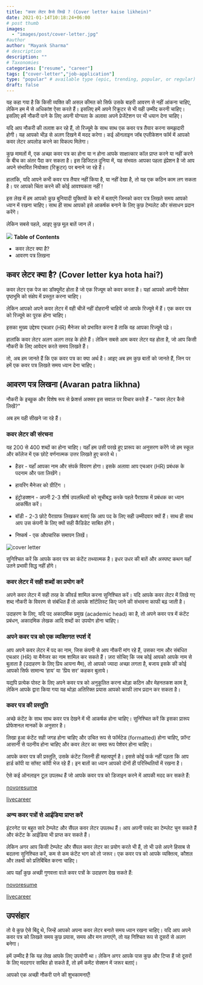 ```yaml
---
title: "कवर लेटर कैसे लिखें ? (Cover letter kaise likhein)"
date: 2021-01-14T10:18:24+06:00
# post thumb
images:
  - "images/post/cover-letter.jpg"
#author
author: "Mayank Sharma"
# description
description: ""
# Taxonomies
categories: ["resume", "career"]
tags: ["cover-letter","job-application"]
type: "popular" # available type (epic, trending, popular, or regular)
draft: false
---
```


यह कहा गया है कि किसी व्यक्ति की असल कीमत को सिर्फ उसके बाहरी आवरण से नहीं आंकना चाहिए, लेकिन हम में से अधिकांश ऐसा करते हैं। इसलिए हमें अपने रिक्रूटर से भी यही उम्मीद करनी चाहिए। इसलिए हमें नौकरी पाने के लिए अपनी योग्यता के अलावा अपने प्रेजेंटेशन पर भी धयान देना चाहिए।

यदि आप नौकरी की तलाश कर रहे हैं, तो रिज्यूमे के साथ साथ एक कवर पत्र तैयार करना समझदारी होगी। यह आपको भीड़ से अलग दिखने में मदद करेगा। कई ऑनलाइन जॉब एप्लीकेशन फॉर्म में आपको कवर लेटर अपलोड करने का विकल्प मिलेगा।

कुछ मामलों में, एक अच्छा कवर पत्र का होना या न होना आपके साक्षात्कार कॉल प्राप्त करने या नहीं करने के बीच का अंतर पैदा कर सकता है। इस डिजिटल दुनिया में, यह संभवतः आपका पहला इंप्रेशन है जो आप अपने संभावित नियोक्ता (रिक्रूटर) पर बनाने जा रहे हैं।

हालांकि, यदि आपने कभी कवर पत्र तैयार नहीं किया है, या नहीं देखा है, तो यह एक कठिन काम लग सकता है। पर आपको चिंता करने की कोई आवश्यकता नहीं !

इस लेख में हम आपको कुछ बुनियादी युक्तियों के बारे में बताएंगे जिनको कवर पत्र लिखते समय आपको ध्यान में रखना चाहिए। साथ ही साथ आपको इसे आकर्षक बनाने के लिए कुछ टेम्पलेट और संसाधन प्रदान करेंगे।

लेकिन सबसे पहले, आइए कुछ मूल बातें जान लें।

<div class="toc-mak">
<img src="../../../images/pencil.png">
<b>Table of Contents</b>
<ul>
<li>कवर लेटर क्या है?</li>
<li>आवरण पत्र लिखना</li>
</ul>
</div>

## कवर लेटर क्या है? (Cover letter kya hota hai?)

कवर लेटर एक पेज का डॉक्यूमेंट होता है जो एक रिज्यूम को कवर करता है। यहां आपको अपनी पेशेवर पृष्ठभूमि को संक्षेप में प्रस्तुत करना चाहिए।

लेकिन आपको अपने कवर लेटर में वही चीजें नहीं दोहरानी चाहियें जो आपके रिज्यूमे में हैं। एक कवर पत्र को रिज्यूमे का पूरक होना चाहिए।

इसका मुख्य उद्देश्य एचआर (HR) मैनेजर को प्रभावित करना है ताकि वह आपका रिज्यूमे पढ़े।

हालांकि कवर लेटर अलग अलग तरह के होते हैं। लेकिन सबसे आम कवर लेटर वह होता है, जो आप किसी नौकरी के लिए आवेदन करते समय लिखते हैं।

तो, अब हम जानते हैं कि एक कवर पत्र का क्या अर्थ है। आइए अब हम कुछ बातों को जानते हैं, जिन पर हमें एक कवर पत्र लिखते समय ध्यान देना चाहिए।


## आवरण पत्र लिखना (Avaran patra likhna)

नौकरी के इच्छुक और विशेष रूप से फ्रेशर्स अक्सर इस सवाल पर विचार करते हैं - "कवर लेटर कैसे लिखें?"

अब हम यही सीखने जा रहे हैं।

### कवर लेटर की संरचना

यह 200 से 400 शब्दों का होना चाहिए। यहाँ हम उसी परखे हुए प्रारूप का अनुसरण करेंगे जो हम स्कूल और कॉलेज में एक छोटे वर्णनात्मक उत्तर लिखते हुए करते थे।

* हैडर - यहाँ आपका नाम और संपर्क विवरण होगा। इसके अलावा आप एचआर (HR) प्रबंधक के पदनाम और पता लिखेंगे।

* हायरिंग मैनेजर को ग्रीटिंग ।

* इंट्रोडक्शन - अपनी 2-3 शीर्ष उपलब्धियों को सूचीबद्ध करके पहले पैराग्राफ में प्रबंधक का ध्यान आकर्षित करें।

* बॉडी - 2-3 छोटे पैराग्राफ लिखकर बताएं कि आप पद के लिए सही उम्मीदवार क्यों हैं। साथ ही साथ आप उस कंपनी के लिए क्यों सही कैंडिडेट साबित होंगे।

* निष्कर्ष - एक औपचारिक समापन लिखें।

<img src="../../../images/post/cover-letter.png" alt="cover letter"> <br>

सुनिश्चित करें कि आपके कवर पत्र का कंटेंट तथ्यात्मक है। इधर उधर की बातें और अस्पष्ट कथन यहाँ उतने प्रभावी सिद्ध नहीं होंगे।

### कवर लेटर में सही शब्दों का प्रयोग करें

अपने कवर लेटर में सही तरह के कीवर्ड शामिल करना सुनिश्चित करें। यदि आपके कवर लेटर में लिखे गए शब्द नौकरी के विवरण से संबंधित हैं तो आपके शॉर्टलिस्ट किए जाने की संभावना काफी बढ़ जाती है।

उदाहरण के लिए, यदि पद अकादमिक प्रमुख (academic head) का है, तो अपने कवर पत्र में कंटेंट प्रबंधन, अकादमिक लेखक आदि शब्दों का उपयोग होना चाहिए।

### अपने कवर पत्र को एक व्यक्तिगत स्पर्श दें

आप अपने कवर लेटर में पद का नाम, जिस कंपनी से आप नौकरी मांग रहे हैं, उसका नाम और संबंधित एचआर (HR) या मैनेजर का नाम शामिल कर सकते हैं। ज़रा सोचिए कि जब कोई आपको आपके नाम से बुलाता है (उदाहरण के लिए प्रिय आयना मैम), तो आपको ज्यादा अच्छा लगता है, बजाय इसके की कोई आपको सिर्फ सामान्य ‘हाय’ या 'प्रिय सर' कहकर बुलाये।

यद्यपि प्रत्येक पोस्ट के लिए अपने कवर पत्र को अनुकूलित करना थोड़ा कठिन और मेहनतकश काम है, लेकिन आपके द्वारा किया गया यह थोड़ा अतिरिक्त प्रयास आपको काफी लाभ प्रदान कर सकता है।

### कवर पत्र की प्रस्तुति

अच्छे कंटेंट के साथ साथ कवर पत्र देखने में भी आकर्षक होना चाहिए। सुनिश्चित करें कि इसका प्रारूप प्रोफेशनल मानकों के अनुसार है।

लिखा हुआ कंटेंट सही जगह होना चाहिए और उचित रूप से फॉर्मटेड (formatted) होना चाहिए, फ़ॉन्ट आसानी से पठनीय होना चाहिए और कवर लेटर का समग्र रूप पेशेवर होना चाहिए।

आपके कवर पत्र की प्रस्तुति, उसके कंटेंट जितनी ही महत्वपूर्ण है। इससे कोई फर्क नहीं पड़ता कि आप हार्ड कॉपी या सॉफ्ट कॉपी भेज रहे हैं। इन बातों का ध्यान आपको दोनों ही परिस्थितियों में रखना है। 

ऐसे कई ऑनलाइन टूल उपलब्ध हैं जो आपके कवर पत्र को डिजाइन करने में आपकी मदद कर सकते हैं:

<a href="https://novoresume.com/cover-letter-templates" target="_blank" class="mak-link">novoresume</a>

<a href="https://www.livecareer.com/cover-letter/builder" target="_blank" class="mak-link">livecareer</a>


### अन्य कवर पत्रों से आईडिया प्राप्त करें

इंटरनेट पर बहुत सारे टेम्प्लेट और सैंपल कवर लेटर उपलब्ध हैं। आप अपनी पसंद का टेम्प्लेट चुन सकते हैं और कंटेंट के आईडिया भी प्राप्त कर सकते हैं।

लेकिन अगर आप किसी टेम्प्लेट और सैंपल कवर लेटर का प्रयोग करते भी हैं, तो भी उसे अपने हिसाब से बदलना सुनिश्चित करें, कम से कम कंटेंट भाग को तो जरूर। एक कवर पत्र को आपके व्यक्तित्व, कौशल और लक्ष्यों को प्रतिबिंबित करना चाहिए। 

आप यहाँ कुछ अच्छी गुणवत्ता वाले कवर पत्रों के उदाहरण देख सकते हैं:

<a href="https://novoresume.com/career-blog/cover-letter-examples" target="_blank" class="mak-link">novoresume</a>

<a href="https://www.thebalancecareers.com/free-cover-letter-examples-and-writing-tips-2060208" target="_blank" class="mak-link">livecareer</a>


## उपसंहार

तो ये कुछ ऐसे बिंदु थे, जिन्हें आपको अपना कवर लेटर बनाते समय ध्यान रखना चाहिए। यदि आप अपने कवर पत्र को लिखते समय कुछ प्रयास, समय और मन लगाएंगे, तो यह निश्चित रूप से दूसरों से अलग बनेगा।

हमें उम्मीद है कि यह लेख आपके लिए उपयोगी था। लेकिन अगर आपके पास कुछ और टिप्स हैं जो दूसरों के लिए मददगार साबित हो सकते हैं, तो हमें कमेंट सेक्शन में जरूर बताएं।

आपको एक अच्छी नौकरी पाने की शुभकामनाएँ!

